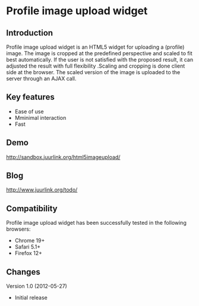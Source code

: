 Profile image upload widget
===========================

Introduction
------------

Profile image upload widget is an HTML5 widget for uploading a (profile) image. The image is cropped at the predefined perspective and scaled to fit best automatically. If the user is not satisfied with the proposed result, it can adjusted the result with full flexibility .Scaling and cropping is done client side at the browser. The scaled version of the image is uploaded to the server through an AJAX call.

Key features
------------

* Ease of use
* Mminimal interaction
* Fast

Demo
----
http://sandbox.juurlink.org/html5imageupload/

Blog
----
http://www.juurlink.org/todo/

Compatibility
-------------
Profile image upload widget has been successfully tested in the following browsers:

* Chrome 19+
* Safari 5.1+
* Firefox 12+

Changes
-------
Version 1.0 (2012-05-27)

* Initial release
